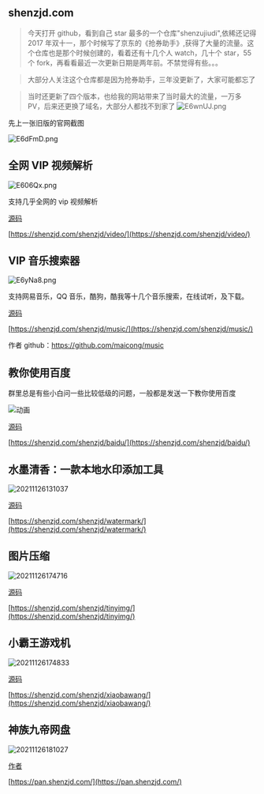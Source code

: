## shenzjd.com

> 今天打开 github，看到自己 star 最多的一个仓库"shenzujiudi",依稀还记得 2017 年双十一，那个时候写了京东的《抢券助手》,获得了大量的流量。这个仓库也是那个时候创建的，看着还有十几个人 watch，几十个 star，55 个 fork，再看看最近一次更新日期是两年前。不禁觉得有些。。。

> 大部分人关注这个仓库都是因为抢券助手，三年没更新了，大家可能都忘了

> 当时还更新了四个版本，也给我的网站带来了当时最大的流量，一万多 PV，后来还更换了域名，大部分人都找不到家了
> ![E6wnUJ.png](https://s2.ax1x.com/2019/05/08/E6wnUJ.png)

先上一张旧版的官网截图

![E6dFmD.png](https://s2.ax1x.com/2019/05/08/E6dFmD.png)

## 全网 VIP 视频解析

![E606Qx.png](https://s2.ax1x.com/2019/05/08/E606Qx.png)

支持几乎全网的 vip 视频解析

[源码](./video)

[https://shenzjd.com/shenzjd/video/](https://shenzjd.com/shenzjd/video/)

## VIP 音乐搜索器

![E6yNa8.png](https://s2.ax1x.com/2019/05/08/E6yNa8.png)

支持网易音乐，QQ 音乐，酷狗，酷我等十几个音乐搜索，在线试听，及下载。

[源码](./music)

[https://shenzjd.com/shenzjd/music/](https://shenzjd.com/shenzjd/music/)

作者 github：<https://github.com/maicong/music>

## 教你使用百度

群里总是有些小白问一些比较低级的问题，一般都是发送一下教你使用百度

![动画](https://cdn.jsdelivr.net/gh/wu529778790/image/blog/动画.gif)

[源码](./baidu)

[https://shenzjd.com/shenzjd/baidu/](https://shenzjd.com/shenzjd/baidu/)

## 水墨清香：一款本地水印添加工具

![20211126131037](https://cdn.jsdelivr.net/gh/wu529778790/image/blog/20211126131037.png)

[源码](./waterMark)

[https://shenzjd.com/shenzjd/watermark/](https://shenzjd.com/shenzjd/watermark/)

## 图片压缩

![20211126174716](https://cdn.jsdelivr.net/gh/wu529778790/image/blog/20211126174716.png)

[源码](./tinyimg)

[https://shenzjd.com/shenzjd/tinyimg/](https://shenzjd.com/shenzjd/tinyimg/)

## 小霸王游戏机

![20211126174833](https://cdn.jsdelivr.net/gh/wu529778790/image/blog/20211126174833.png)

[源码](./xiaobawang)

[https://shenzjd.com/shenzjd/xiaobawang/](https://shenzjd.com/shenzjd/xiaobawang/)

## 神族九帝网盘

![20211126181027](https://cdn.jsdelivr.net/gh/wu529778790/image/blog/20211126181027.png)

[作者](https://github.com/qkqpttgf/OneManager-php/blob/master/readme_cn.md)

[https://pan.shenzjd.com/](https://pan.shenzjd.com/)
